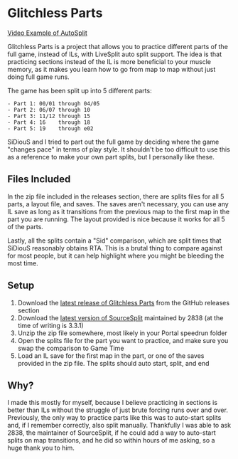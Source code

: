 # Glitchless Parts
[Video Example of AutoSplit](https://www.youtube.com/watch?v=h3mA_OdqE2w)

Glitchless Parts is a project that allows you to practice different parts of the full game, instead of ILs, with LiveSplit
auto split support. The idea is that practicing sections instead of the IL is more beneficial to your muscle memory, as it makes 
you learn how to go from map to map without just doing full game runs.

The game has been split up into 5 different parts:

```
- Part 1: 00/01 through 04/05
- Part 2: 06/07 through 10
- Part 3: 11/12 through 15
- Part 4: 16    through 18
- Part 5: 19    through e02
```

SiDiouS and I tried to part out the full game by deciding where the game "changes pace" in terms of play style.
It shouldn't be too difficult to use this as a reference to make your own part splits, but I personally like these.

## Files Included

In the zip file included in the releases section, there are splits files for all 5 parts, a layout file, and saves. The
saves aren't necessary, you can use any IL save as long as it transitions from the previous map to the first map in the
part you are running. The layout provided is nice because it works for all 5 of the parts.

Lastly, all the splits contain a "Sid" comparison, which are split times that SiDiouS reasonably obtains RTA. This is a
brutal thing to compare against for most people, but it can help highlight where you might be bleeding the most time.

## Setup

1. Download the [latest release of Glitchless Parts](https://github.com/ChrisUMB/glitchless-parts/releases/download/release/Glitchless-Parts-v1.0.zip) from the GitHub releases section
2. Download the [latest version of SourceSplit](https://drive.google.com/drive/folders/1HAlTbF91NEzJVgzpmxlwhjv7JEZZGCAK) maintained by 2838 (at the time of writing is 3.3.1)
3. Unzip the zip file somewhere, most likely in your Portal speedrun folder
4. Open the splits file for the part you want to practice, and make sure you swap the comparison to Game Time
5. Load an IL save for the first map in the part, or one of the saves provided in the zip file. The splits should auto start,
split, and end

## Why?

I made this mostly for myself, because I believe practicing in sections is better than ILs without the struggle of just
brute forcing runs over and over. Previously, the only way to practice parts like this was to auto-start splits and, if
I remember correctly, also split manually. Thankfully I was able to ask 2838, the maintainer of SourceSplit, if he could
add a way to auto-start splits on map transitions, and he did so within hours of me asking, so a huge thank you to him.
